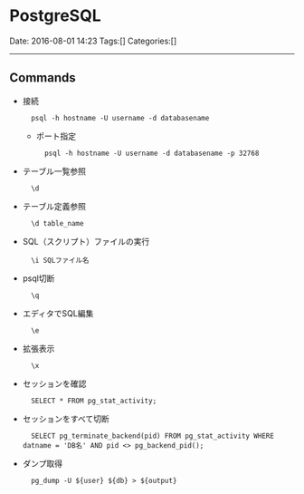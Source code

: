 # PostgreSQL

Date: 2016-08-01 14:23
Tags:[]
Categories:[]

---

## Commands

- 接続

        psql -h hostname -U username -d databasename

    - ポート指定

            psql -h hostname -U username -d databasename -p 32768

- テーブル一覧参照

        \d

- テーブル定義参照

        \d table_name

- SQL（スクリプト）ファイルの実行

        \i SQLファイル名

- psql切断

        \q

- エディタでSQL編集

        \e

- 拡張表示

        \x

- セッションを確認

        SELECT * FROM pg_stat_activity;

- セッションをすべて切断

        SELECT pg_terminate_backend(pid) FROM pg_stat_activity WHERE datname = 'DB名' AND pid <> pg_backend_pid();

- ダンプ取得

        pg_dump -U ${user} ${db} > ${output}

